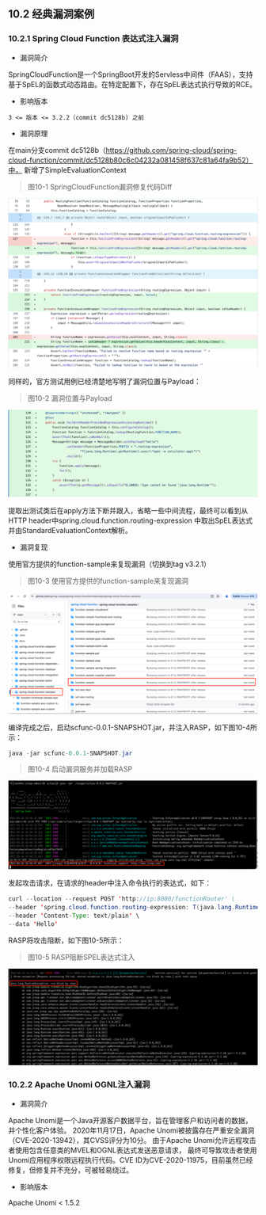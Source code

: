 ## 10.2 经典漏洞案例

### 10.2.1 Spring Cloud Function 表达式注入漏洞

+ 漏洞简介

SpringCloudFunction是一个SpringBoot开发的Servless中间件（FAAS），支持基于SpEL的函数式动态路由。在特定配置下，存在SpEL表达式执行导致的RCE。

+ 影响版本

`3 <= 版本 <= 3.2.2（commit dc5128b) 之前`

+ 漏洞原理

在main分支commit dc5128b（https://github.com/spring-cloud/spring-cloud-function/commit/dc5128b80c6c04232a081458f637c81a64fa9b52）中，
新增了SimpleEvaluationContext

> 图10-1 SpringCloudFunction漏洞修复代码Diff

![图10-1 SpringCloudFunction漏洞修复代码DIFF](../../.vuepress/public/images/book/expression/10-1.png)

同样的，官方测试用例已经清楚地写明了漏洞位置与Payload：
> 图10-2 漏洞位置与Payload

![图10-2 漏洞位置与Payload](../../.vuepress/public/images/book/expression/10-2.png)

提取出测试类后在apply方法下断并跟入，省略一些中间流程，最终可以看到从HTTP header中spring.cloud.function.routing-expression 中取出SpEL表达式
并由StandardEvaluationContext解析。

+ 漏洞复现

使用官方提供的function-sample来复现漏洞（切换到tag v3.2.1）
> 图10-3 使用官方提供的function-sample来复现漏洞

![图10-3 使用官方提供的samples来复现漏洞](../../.vuepress/public/images/book/expression/10-3.png)

编译完成之后，启动scfunc-0.0.1-SNAPSHOT.jar，并注入RASP，如下图10-4所示：
```java
java -jar scfunc-0.0.1-SNAPSHOT.jar
```
> 图10-4 启动漏洞服务并加载RASP

![图10-4 启动漏洞服务并加载RASP](../../.vuepress/public/images/book/expression/10-4.png)

发起攻击请求，在请求的header中注入命令执行的表达式，如下：
```java
curl --location --request POST 'http://ip:8080/functionRouter' \
--header 'spring.cloud.function.routing-expression: T(java.lang.Runtime).getRuntime().exec("open /Applications/QQ.app")' \
--header 'Content-Type: text/plain' \
--data 'Hello'
```
RASP将攻击阻断，如下图10-5所示：
> 图10-5 RASP阻断SPEL表达式注入

![图10-5 RASP阻断SPEL表达式注入](../../.vuepress/public/images/book/expression/10-5.png)


### 10.2.2 Apache Unomi OGNL注入漏洞

+ 漏洞简介

Apache Unomi是一个Java开源客户数据平台，旨在管理客户和访问者的数据，并个性化客户体验。 
2020年11月17日，Apache Unomi被披露存在严重安全漏洞（CVE-2020-13942），其CVSS评分为10分。 由于Apache Unomi允许远程攻击者使用包含任意类的MVEL和OGNL表达式发送恶意请求，
最终可导致攻击者使用Unomi应用程序权限远程执行代码。CVE ID为CVE-2020-11975，目前虽然已经修复，但修复并不充分，可被轻易绕过。

+ 影响版本

Apache Unomi < 1.5.2


